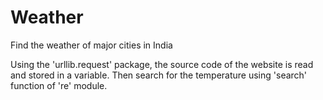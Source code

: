 # Weather
Find the weather of major cities in India

Using the 'urllib.request' package, the source code of the website is read and stored in a variable.
Then search for the temperature using 'search' function of 're' module.

